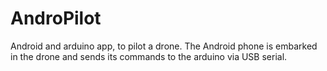 # AndroPilot
Android and arduino app, to pilot a drone. The Android phone is embarked in the drone and sends its commands to the arduino via USB serial.
